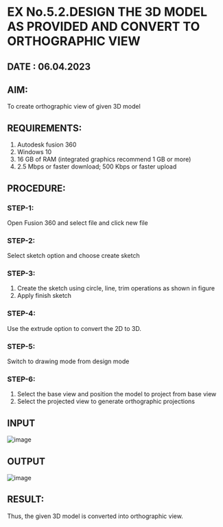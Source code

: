 # EX No.5.2.DESIGN THE 3D MODEL AS PROVIDED AND CONVERT TO ORTHOGRAPHIC VIEW
## DATE : 06.04.2023

## AIM: 
To create orthographic view of given 3D model

## REQUIREMENTS: 
1. Autodesk fusion 360
2. Windows 10
3. 16 GB of RAM (integrated graphics recommend 1 GB or more)
4. 2.5 Mbps or faster download; 500 Kbps or faster upload 

## PROCEDURE:

### STEP-1:
Open Fusion 360 and select file and click new file

### STEP-2:
Select sketch option and choose create sketch

### STEP-3: 
1. Create the sketch using circle, line, trim operations as shown in figure
2. Apply finish sketch 

### STEP-4:
 Use the extrude option to convert the 2D to 3D.

### STEP-5:
Switch to drawing mode from design mode 
          
### STEP-6:
1. Select the base view and position the model to project from base view 
2. Select the projected view to generate orthographic projections

## INPUT
![image](https://user-images.githubusercontent.com/113594316/199412055-fa1f658d-65f4-42c2-9c3c-78c93512e905.png)

## OUTPUT
![image](https://github.com/shanmugavasanth/EX-No.5.2.DESIGN-THE-3D-MODEL-AS-PROVIDED-AND-CONVERT-TO-ORTHOGRAPHIC-VIEW/assets/144870621/4ff7e1e9-c240-43eb-9a15-0b17aa0fea74)


## RESULT:
Thus, the given 3D model is converted into orthographic view.
